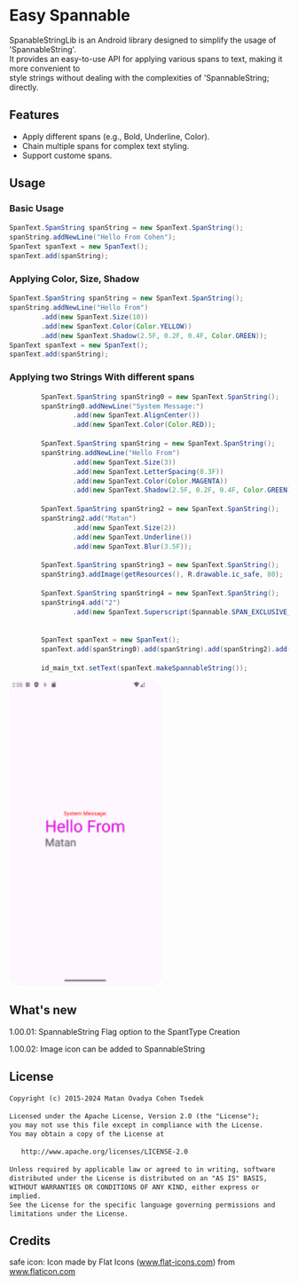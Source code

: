 # Easy Spannable

SpanableStringLib is an Android library designed to simplify the usage of 'SpannableString'.   
It provides an easy-to-use API for applying various spans to text, making it more convenient to   
style strings without dealing with the complexities of 'SpannableString; directly.   

## Features
- Apply different spans (e.g., Bold, Underline, Color).  
- Chain multiple spans for complex text styling.  
- Support custome spans.  

## Usage

### Basic Usage

```java
SpanText.SpanString spanString = new SpanText.SpanString();
spanString.addNewLine("Hello From Cohen");
SpanText spanText = new SpanText();
spanText.add(spanString);
```

### Applying Color, Size, Shadow

```java
SpanText.SpanString spanString = new SpanText.SpanString();
spanString.addNewLine("Hello From")
        .add(new SpanText.Size(10))
        .add(new SpanText.Color(Color.YELLOW))
        .add(new SpanText.Shadow(2.5F, 0.2F, 0.4F, Color.GREEN));
SpanText spanText = new SpanText();
spanText.add(spanString);
```

### Applying two Strings With different spans

```java
        SpanText.SpanString spanString0 = new SpanText.SpanString();
        spanString0.addNewLine("System Message:")
                .add(new SpanText.AlignCenter())
                .add(new SpanText.Color(Color.RED));

        SpanText.SpanString spanString = new SpanText.SpanString();
        spanString.addNewLine("Hello From")
                .add(new SpanText.Size(3))
                .add(new SpanText.LetterSpacing(0.3F))
                .add(new SpanText.Color(Color.MAGENTA))
                .add(new SpanText.Shadow(2.5F, 0.2F, 0.4F, Color.GREEN));

        SpanText.SpanString spanString2 = new SpanText.SpanString();
        spanString2.add("Matan")
                .add(new SpanText.Size(2))
                .add(new SpanText.Underline())
                .add(new SpanText.Blur(3.5F));

        SpanText.SpanString spanString3 = new SpanText.SpanString();
        spanString3.addImage(getResources(), R.drawable.ic_safe, 80);

        SpanText.SpanString spanString4 = new SpanText.SpanString();
        spanString4.add("2")
                .add(new SpanText.Superscript(Spannable.SPAN_EXCLUSIVE_EXCLUSIVE));


        SpanText spanText = new SpanText();
        spanText.add(spanString0).add(spanString).add(spanString2).add(spanString3).add(spanString4);

        id_main_txt.setText(spanText.makeSpannableString());
```
![Spannable image](./Spannable_img.png)

## What's new
1.00.01:
        SpannableString Flag option to the SpantType Creation

1.00.02:
        Image icon can be added to SpannableString
## License
        
```
Copyright (c) 2015-2024 Matan Ovadya Cohen Tsedek

Licensed under the Apache License, Version 2.0 (the "License");  
you may not use this file except in compliance with the License.  
You may obtain a copy of the License at  

   http://www.apache.org/licenses/LICENSE-2.0  

Unless required by applicable law or agreed to in writing, software  
distributed under the License is distributed on an "AS IS" BASIS,  
WITHOUT WARRANTIES OR CONDITIONS OF ANY KIND, either express or implied.  
See the License for the specific language governing permissions and  
limitations under the License.  
```

## Credits

safe icon: Icon made by Flat Icons (www.flat-icons.com) from www.flaticon.com 

